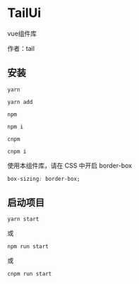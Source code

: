 # TailUi
vue组件库

作者：tail
## 安装
`yarn`
```
yarn add
```
`npm`
```
npm i
```
`cnpm`
```
cnpm i
```

使用本组件库，请在 CSS 中开启 border-box

```css
box-sizing: border-box;
```

## 启动项目
```
yarn start
```
或
```
npm run start
```
或
```
cnpm run start
```
